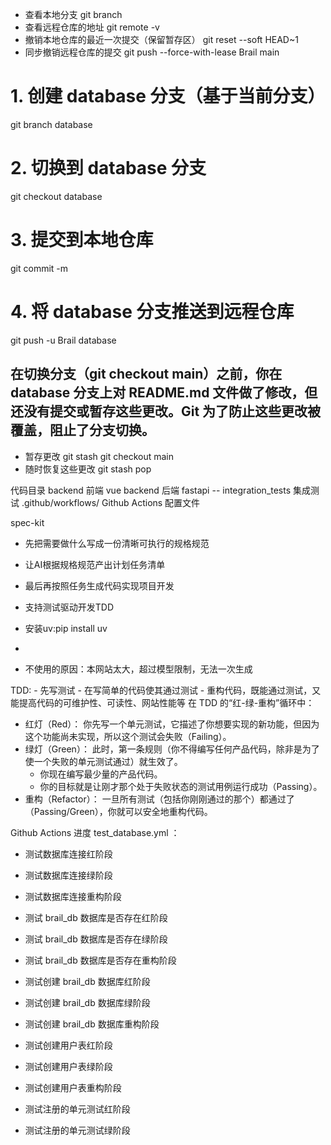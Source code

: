 - 查看本地分支
git branch 
- 查看远程仓库的地址
git remote -v
- 撤销本地仓库的最近一次提交（保留暂存区）
git reset --soft HEAD~1
- 同步撤销远程仓库的提交
git push --force-with-lease Brail main

# 1. 创建 database 分支（基于当前分支）
git branch database

# 2. 切换到 database 分支
git checkout database

# 3.  提交到本地仓库
git commit -m 

# 4. 将 database 分支推送到远程仓库
git push -u Brail database

## 在切换分支（git checkout main）之前，你在 database 分支上对 README.md 文件做了修改，但还没有提交或暂存这些更改。Git 为了防止这些更改被覆盖，阻止了分支切换。
- 暂存更改
git stash
git checkout main
- 随时恢复这些更改
git stash pop



代码目录
backend 前端 vue
backend 后端 fastapi
-- integration_tests 集成测试
.github/workflows/ Github Actions 配置文件

spec-kit
- 先把需要做什么写成一份清晰可执行的规格规范
- 让AI根据规格规范产出计划任务清单
- 最后再按照任务生成代码实现项目开发
- 支持测试驱动开发TDD

- 安装uv:pip install uv
-
- 不使用的原因：本网站太大，超过模型限制，无法一次生成

TDD:
    - 先写测试
    - 在写简单的代码使其通过测试
    - 重构代码，既能通过测试，又能提高代码的可维护性、可读性、网站性能等
在 TDD 的“红-绿-重构”循环中：
- 红灯（Red）： 你先写一个单元测试，它描述了你想要实现的新功能，但因为这个功能尚未实现，所以这个测试会失败（Failing）。
- 绿灯（Green）： 此时，第一条规则（你不得编写任何产品代码，除非是为了使一个失败的单元测试通过）就生效了。
    - 你现在编写最少量的产品代码。
    - 你的目标就是让刚才那个处于失败状态的测试用例运行成功（Passing）。
- 重构（Refactor）： 一旦所有测试（包括你刚刚通过的那个）都通过了（Passing/Green），你就可以安全地重构代码。


Github Actions 进度
test_database.yml ：
- 测试数据库连接红阶段
- 测试数据库连接绿阶段
- 测试数据库连接重构阶段

- 测试 brail_db 数据库是否存在红阶段
- 测试 brail_db 数据库是否存在绿阶段
- 测试 brail_db 数据库是否存在重构阶段

- 测试创建 brail_db 数据库红阶段
- 测试创建 brail_db 数据库绿阶段
- 测试创建 brail_db 数据库重构阶段

- 测试创建用户表红阶段
- 测试创建用户表绿阶段
- 测试创建用户表重构阶段

- 测试注册的单元测试红阶段
- 测试注册的单元测试绿阶段